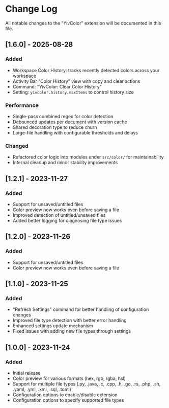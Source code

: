 # Change Log

All notable changes to the "YivColor" extension will be documented in this file.

## [1.6.0] - 2025-08-28

### Added
- Workspace Color History: tracks recently detected colors across your workspace
- Activity Bar "Color History" view with copy and clear actions
- Command: "YivColor: Clear Color History"
- Setting: `yivcolor.history.maxItems` to control history size

### Performance
- Single-pass combined regex for color detection
- Debounced updates per document with version cache
- Shared decoration type to reduce churn
- Large-file handling with configurable thresholds and delays

### Changed
- Refactored color logic into modules under `src/color/` for maintainability
- Internal cleanup and minor stability improvements

## [1.2.1] - 2023-11-27

### Added
- Support for unsaved/untitled files
- Color preview now works even before saving a file
- Improved detection of untitled/unsaved files
- Added better logging for diagnosing file type issues

## [1.2.0] - 2023-11-26

### Added
- Support for unsaved/untitled files
- Color preview now works even before saving a file

## [1.1.0] - 2023-11-25

### Added
- "Refresh Settings" command for better handling of configuration changes
- Improved file type detection with better error handling
- Enhanced settings update mechanism
- Fixed issues with adding new file types through settings

## [1.0.0] - 2023-11-24

### Added
- Initial release
- Color preview for various formats (hex, rgb, rgba, hsl)
- Support for multiple file types (.py, .java, .c, .cpp, .h, .go, .rs, .php, .sh, .yaml, .yml, .xml, .sql, .toml)
- Configuration options to enable/disable extension
- Configuration options to specify supported file types
